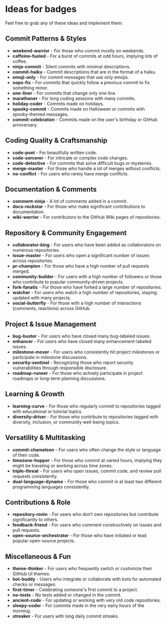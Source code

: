 # Ideas for badges

Feel free to grab any of these ideas and implement them:

## Commit Patterns & Styles

- **weekend-warrior** - For those who commit mostly on weekends.
- **caffeine-fueled** - For a burst of commits at odd hours, implying lots of coffee.
- **ninja-commit** - Silent commits with minimal descriptions.
- **commit-haiku** - Commit descriptions that are in the format of a haiku.
- **emoji-only** - For commit messages that use only emojis.
- **oops-fix** - For commits that quickly follow a previous commit to fix something minor.
- **one-liner** - For commits that change only one line.
- **marathoner** - For long coding sessions with many commits.
- **holiday-coder** - Commits made on holidays.
- **spooky-commit** - Commits made on Halloween or commits with spooky-themed messages.
- **commit-celebration** - Commits made on the user's birthday or GitHub anniversary.

## Coding Quality & Craftsmanship

- **code-poet** - For beautifully written code.
- **code-sorcerer** - For intricate or complex code changes.
- **code-detective** - For commits that solve difficult bugs or mysteries.
- **merge-master** - For those who handle a lot of merges without conflicts.
- **no-conflict** - For users who rarely have merge conflicts.

## Documentation & Comments

- **comment-ninja** - A lot of comments added in a commit.
- **docs-rockstar** - For those who make significant contributions to documentation.
- **wiki-warrior** - For contributors to the GitHub Wiki pages of repositories.

## Repository & Community Engagement

- **collaborator-king** - For users who have been added as collaborators on numerous repositories.
- **issue-master** - For users who open a significant number of issues across repositories.
- **pr-champion** - For those who have a high number of pull requests merged.
- **community-builder** - For users with a high number of followers or those who contribute to popular community-driven
  projects.
- **fork-fanatic** - For those who have forked a large number of repositories.
- **watcher** - For users who watch a high number of repositories, staying updated with many projects.
- **social-butterfly** - For those with a high number of interactions (comments, reactions) across GitHub.

## Project & Issue Management

- **bug-buster** - For users who have closed many bug-labeled issues.
- **enhancer** - For users who have closed many enhancement-labeled issues.
- **milestone-mover** - For users who consistently hit project milestones or participate in milestone discussions.
- **security-sentinel** - Recognizing those who report security vulnerabilities through responsible disclosure.
- **roadmap-runner** - For those who actively participate in project roadmaps or long-term planning discussions.

## Learning & Growth

- **learning-curve** - For those who regularly commit to repositories tagged with educational or tutorial topics.
- **diversity-driver** - For those who contribute to repositories tagged with diversity, inclusion, or community
  well-being topics.

## Versatility & Multitasking

- **commit-chameleon** - For users who often change the style or language of their code.
- **timezone-hopper** - For those who commit at varied hours, implying they might be traveling or working across time
  zones.
- **triple-threat** - For users who open issues, commit code, and review pull requests consistently.
- **dual-language-dynamo** - For those who commit in at least two different programming languages consistently.

## Contributions & Role

- **repository-ronin** - For users who don’t own repositories but contribute significantly to others.
- **feedback-friend** - For users who comment constructively on issues and pull requests.
- **open-source-orchestrator** - For those who have initiated or lead popular open-source projects.

## Miscellaneous & Fun

- **theme-thinker** - For users who frequently switch or customize their GitHub UI themes.
- **bot-buddy** - Users who integrate or collaborate with bots for automated checks or messages.
- **first-timer** - Celebrating someone's first commit to a project.
- **no-tests** - No tests added or changed in the commit.
- **ancient-code** - For updating or working with very old code repositories.
- **sleepy-coder** - For commits made in the very early hours of the morning.
- **streaker** - For users with long daily commit streaks.
